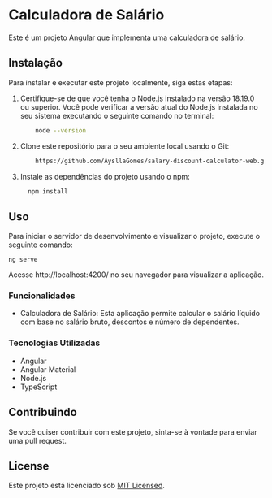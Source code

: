 # Calculadora de Salário

Este é um projeto Angular que implementa uma calculadora de salário.

## Instalação

Para instalar e executar este projeto localmente, siga estas etapas:

1. Certifique-se de que você tenha o Node.js instalado na versão 18.19.0 ou superior. Você pode verificar a versão atual do Node.js instalada no seu sistema executando o seguinte comando no terminal:

    ```bash
        node --version
    ```

2. Clone este repositório para o seu ambiente local usando o Git:

    ```bash
        https://github.com/AysllaGomes/salary-discount-calculator-web.git
    ```
3. Instale as dependências do projeto usando o npm:

    ```bash
      npm install
    ```

## Uso

Para iniciar o servidor de desenvolvimento e visualizar o projeto, execute o seguinte comando:

`ng serve`

Acesse http://localhost:4200/ no seu navegador para visualizar a aplicação.

### Funcionalidades

- Calculadora de Salário: Esta aplicação permite calcular o salário líquido com base no salário bruto, descontos e número de dependentes.

### Tecnologias Utilizadas

- Angular
- Angular Material
- Node.js
- TypeScript

## Contribuindo

Se você quiser contribuir com este projeto, sinta-se à vontade para enviar uma pull request.

## License

Este projeto está licenciado sob [MIT Licensed](LICENSE).
